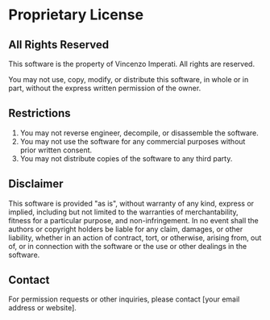 # Proprietary License

## All Rights Reserved

This software is the property of Vincenzo Imperati. All rights are reserved. 

You may not use, copy, modify, or distribute this software, in whole or in part, without the express written permission of the owner.

## Restrictions

1. You may not reverse engineer, decompile, or disassemble the software.
2. You may not use the software for any commercial purposes without prior written consent.
3. You may not distribute copies of the software to any third party.

## Disclaimer

This software is provided "as is", without warranty of any kind, express or implied, including but not limited to the warranties of merchantability, fitness for a particular purpose, and non-infringement. In no event shall the authors or copyright holders be liable for any claim, damages, or other liability, whether in an action of contract, tort, or otherwise, arising from, out of, or in connection with the software or the use or other dealings in the software.

## Contact

For permission requests or other inquiries, please contact [your email address or website].
